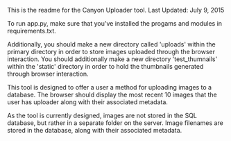 This is the readme for the Canyon Uploader tool.
Last Updated: July 9, 2015

To run app.py, make sure that you've installed the 
progams and modules in requirements.txt.

Additionally, you should make a new directory
called 'uploads' within the primary directory in 
order to store images uploaded through the browser
interaction. You should additionally make a new
directory 'test_thumnails' within the 'static' 
directory in order to hold the thumbnails generated 
through browser interaction.

This tool is designed to offer a user a method 
for uploading images to a database. The browser
should display the most recent 10 images that the 
user has uploader along with their associated metadata.

As the tool is currently designed, images are not
stored in the SQL database, but rather in a separate 
folder on the server. Image filenames are stored in the 
database, along with their associated metadata.

